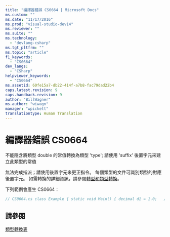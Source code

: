 ```yaml
---
title: "編譯器錯誤 CS0664 | Microsoft Docs"
ms.custom: ""
ms.date: "11/17/2016"
ms.prod: "visual-studio-dev14"
ms.reviewer: ""
ms.suite: ""
ms.technology: 
  - "devlang-csharp"
ms.tgt_pltfrm: ""
ms.topic: "article"
f1_keywords: 
  - "CS0664"
dev_langs: 
  - "CSharp"
helpviewer_keywords: 
  - "CS0664"
ms.assetid: 60fe15a7-db22-414f-a7b8-fac79dad22b4
caps.latest.revision: 9
caps.handback.revision: 9
author: "BillWagner"
ms.author: "wiwagn"
manager: "wpickett"
translationtype: Human Translation
---
```

# 編譯器錯誤 CS0664
不能隱含將類型 double 的常值轉換為類型 'type'; 請使用 'suffix' 後置字元來建立此類型的常值  
  
 無法完成指派；請使用後置字元來更正指令。 每個類型的文件可識別類型的對應後置字元。 如需轉換的詳細資訊，請參閱[轉型和類型轉換](../../csharp/programming-guide/types/casting-and-type-conversions.md)。  
  
 下列範例會產生 CS0664：  
  
```c#  
// CS0664.cs class Example { static void Main() { decimal d1 = 1.0;   // CS0664, because 1.0 is interpreted // as a double. // Try the following line instead. decimal d2 = 1.0M;  // The M tells the compiler that 1.0 is a // decimal. Console.WriteLine(d2); } }  
```  
  
## 請參閱  
 [類型轉換表](../Topic/Type%20Conversion%20Tables%20in%20the%20.NET%20Framework.md)